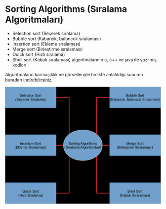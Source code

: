 # Sorting Algorithms (Sıralama Algoritmaları)
* Selection sort (Seçerek sıralama) 
* Bubble sort (Kabarcık, baloncuk sıralaması)
* Insertion sort (Ekleme sıralaması)
* Merge sort (Birleştirme sıralaması)
* Ouick sort (Hızlı sıralama)
* Shell sort (Kabuk sıralaması) algoritmalarının c, c++ ve java ile yazılmış kodları.

Algoritmaların karmaşıklık ve görselleriyle birlikte anlatıldığı sunumu buradan
[indirebilirsiniz.](https://docs.google.com/uc?export=download&id=0B9-WwgR_SPomZW1hT3c3Y3d0MzhDVWdhVHlDT3A5NVdpN2Vj)

![alt sunum](https://github.com/yusufbasol/data-structures/blob/master/sunum.png)
